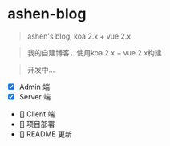 # ashen-blog

> ashen's blog, koa 2.x + vue 2.x

> 我的自建博客，使用koa 2.x + vue 2.x构建

> 开发中...

- [x] Admin 端
- [x] Server 端
- [] Client 端
- [] 项目部署
- [] README 更新
